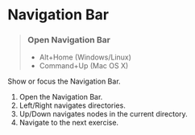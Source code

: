 # Navigation Bar

> ### Open Navigation Bar
> - Alt+Home (Windows/Linux)
> - Command+Up (Mac OS X)

Show or focus the Navigation Bar.

1. Open the Navigation Bar.
2. Left/Right navigates directories.
3. Up/Down navigates nodes in the current directory.
3. Navigate to the next exercise.
